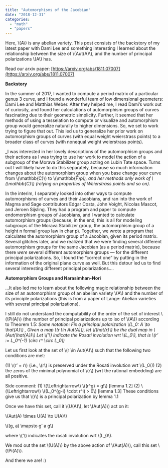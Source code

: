 ```yaml
---
title: "Automorphisms of the Jacobian"
date: "2018-12-31"
categories: 
  - "math"
  - "papers"
---
```


Here, \\(A\\) is any abelian variety. This post consists of the backstory of my latest paper with Dami Lee and something interesting I learned about the relationship between the size of \\(Aut(A)\\), and the number of principal polarizations \\(A\\) has. 

Read our arxiv paper: [https://arxiv.org/abs/1811.07007](https://arxiv.org/abs/1811.07007)

**Backstory**

In the summer of 2017, I wanted to compute a period matrix of a particular genus 3 curve, and I found a wonderful team of low dimensional geometers: Dami Lee and Matthias Weber. After they helped me, I read Dami’s work out of curiosity, and found her calculations of automorphism groups of curves fascinating due to their geometric simplicity. Further, it seemed that her methods of using a tesselation to compute or visualize and automorphism group would generalize naturally to higher dimensions. So, we set to work trying to figure that out. This led us to generalize her prior work on automorphism groups of curves (with equal weight weierstrass points) to a broader class of curves (with nonequal weight weierstrass points).

_I was interested in her lovely descriptions of the automorphism groups and their actions as I was trying to use her work to model the action of a subgroup of the Morava Stabilizer group acting on Lubin Tate space. Turns out I will likely have to do this separately, because so much information changes about the automorphism group when you base change your curve from \\(\mathbb{C}\\) to \\(\mathbb{F}_p\\), and her methods only work of \\(\mathbb{C}\\) (relying on properties of Weierstrass points and so on)._

In the interim, I separately looked into other ways to compute automorphisms of curves and their Jacobians, and ran into the work of Magma and Sage contributors Edgar Costa, John Voight, Nicolas Mascot, and Jeroen Sijsling. They had a program and paper to compute endomorphism groups of Jacobians, and I wanted to calculate automorphism groups (because, in the end, this is all for modeling subgroups of the Morava Stabilizer group, the automorphism group of a height n formal group law in char p). Together, we wrote a program that calculates the automorphism group of a Jacobian, given its period matrix. Several glitches later, and we realized that we were finding several different automorphism groups for the same Jacobian (as a period matrix), because there _were_ several different automorphism groups — for the different principal polarizations. So, I found the “correct one” by putting in the information of the original plane curve as well. But this detour led us to find several interesting different principal polarizations….

**Automorphism Groups and Narasimhan-Nori**

…It also led me to learn about the following magic relationship between the size of an automorphism group of an abelian variety \\(A\\) and the number of its principle polarizations (this is from a paper of Lange: Abelian varieties with several principal polarizations).

I still do not understand the computability of the order of the set of interest \\(\Pi(A)\\) (the number of principal polarizations up to iso of \\(A\\)) according to Theorem 1.5: _Some notation:_ _Fix a principal polarization \\(L_0: A \to \hat{A}\\) ,_ _Given a map \\(r \in Aut(A)\\), let \\(\hat{r}\\) be the dual map in \\(Aut(\hat{A})\\)_ _Let \\(’\\) indicate the Rosati involution wrt \\(L_0\\), that is \\(r’ := L_0^{-1} \circ r^ \circ L_0\\)_

Let us first look at the set of \\(r \in Aut(A)\\) such that the following two conditions are met:

(1) \\(r’ = r\\) (i.e., \\(r\\) is preserved under the Rosati involution wrt \\(L_0\\)) (2) the zeros of the minimal polynomial of \\(r\\) (wrt the rational embedding) are all positive.

Side comment: (1) \\(\Leftrightarrow\\) \\((r^g) = g!\\) [lemma 1.2] (2) \\(\Leftrightarrow\\) \\((L_0^{g-i} \cdot r^i) > 0\\) [lemma 1.3] These conditions give us that \\(r\\) is a principal polarization by lemma 1.1

Once we have this set, call it \\(U(A)\\), let \\(Aut(A)\\) act on it:

\\(Aut(A) \times U(A) \to U(A)\\) 

\\((g, a) \mapsto g’ a g\\)

where \\(’\\) indicates the rosati involution wrt \\(L_0\\).

We mod out the set \\(U(A)\\) by the above action of \\(Aut(A)\\), call this set \\(\Pi(A)\\).

And there we are! :)
